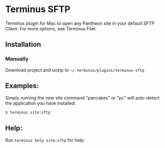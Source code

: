 # Terminus SFTP

Terminus plugin for Mac to open any Pantheon site in your default SFTP Client. For more options, see Terminus Filer.

## Installation

### Manually

Download project and unzip to `~/.terminus/plugins/terminus-sftp`

## Examples:

Simply running the new site command "pancakes" or "pc" will auto-detect the application you have installed:

`$ terminus site:sftp`

## Help:
Run `terminus help site:sftp` for help.

